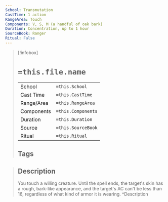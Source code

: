```yaml
---
School: Transmutation
CastTime: 1 action
RangeArea: Touch
Components: V, S, M (a handful of oak bark)
Duration: Concentration, up to 1 hour
SourceBook: Ranger
Ritual: False
---
```

> [!infobox]
>
> # `=this.file.name`
> |            |                    |
> | ---------- | ------------------ |
> | School     | `=this.School`     |
> | Cast Time  | `=this.CastTime`   |
> | Range/Area | `=this.RangeArea`  |
> | Components | `=this.Components` |
> | Duration   | `=this.Duration`   |
> | Source     | `=this.SourceBook` |
> | Ritual     | `=this.Ritual`     |
>## Tags
>

> ## Description
> You touch a willing creature. Until the spell ends, the target's skin has a rough, bark-like appearance, and the target's AC can't be less than 16, regardless of what kind of armor it is wearing.
> ^Description